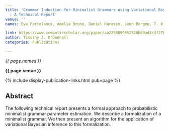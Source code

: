 ```yaml
---
title: 'Grammar Induction for Minimalist Grammars using Variational Bayesian Inference
  : A Technical Report'
venue: ''
names: Eva Portelance, Amelia Bruno, Daniel Harasim, Leon Bergen, T. O’Donnell

link: https://www.semanticscholar.org/paper/aa2256899552328b09ad3c3f27b4f6dfc67a8a26
author: Timothy J. O'Donnell
categories: Publications

---
```


*{{ page.names }}*

**{{ page.venue }}**

{% include display-publication-links.html pub=page %}

## Abstract

The following technical report presents a formal approach to probabilistic minimalist grammar parameter estimation. We describe a formalization of a minimalist grammar. We then present an algorithm for the application of variational Bayesian inference to this formalization.